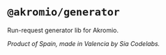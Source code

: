 # `@akromio/generator`

Run-request generator lib for Akromio.

*Product of Spain, made in Valencia by Sia Codelabs.*

